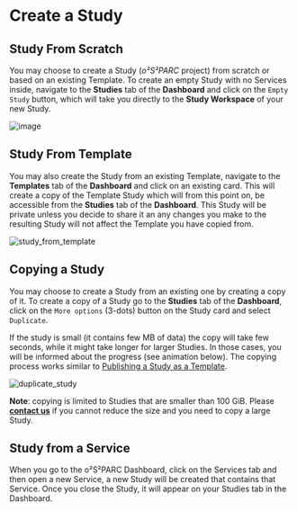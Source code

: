 # Create a Study

## Study From Scratch
You may choose to create a Study (*o²S²PARC* project) from scratch or based on an existing Template. To create an empty Study with no Services inside, navigate to the **Studies** tab of the **Dashboard** and click on the ```Empty Study``` button, which will take you directly to the **Study Workspace** of your new Study.

![image](https://github.com/ITISFoundation/osparc-manual/assets/18575092/885508bc-4e7a-4b8f-a1b9-0ed1647dc6af)

## Study From Template

You may also create the Study from an existing Template, navigate to the **Templates** tab of the **Dashboard** and click on an existing card. This will create a copy of the Template Study which will from this point on, be accessible from the **Studies** tab of the **Dashboard**. This Study will be private unless you decide to share it an any changes you make to the resulting Study will not affect the Template you have copied from. 

![study_from_template](https://github.com/ITISFoundation/osparc-manual/assets/18575092/27f1cecb-4d52-49f0-8a95-209bf5571e8f)

## Copying a Study
You may choose to create a Study from an existing one by creating a copy of it. To create a copy of a Study go to the **Studies** tab of the **Dashboard**, click on the ```More options``` (3-dots) button on the Study card and select ```Duplicate```.

If the study is small (it contains few MB of data) the copy will take few seconds, while it might take longer for larger Studies. In those cases, you will be informed about the progress (see animation below). The copying process works similar to [Publishing a Study as a Template](../study_setup/sharestudy.md#publishing-a-study-as-a-template).

![duplicate_study](https://github.com/ITISFoundation/osparc-manual/assets/18575092/9ef0d194-eedb-4a8b-8f9d-b38f83563bea)

**Note**: copying is limited to Studies that are smaller than 100 GiB. Please [**contact us**](../support/support.md) if you cannot reduce the size and you need to copy a large Study. 

## Study from a Service
When you go to the o²S²PARC Dashboard, click on the Services tab and then open a new Service, a new Study will be created that contains that Service. Once you close the Study, it will appear on your Studies tab in the Dashboard.
